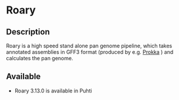 # Roary

## Description

Roary is a high speed stand alone pan genome pipeline, which takes annotated assemblies in 
GFF3 format (produced by e.g. [Prokka](./prokka.md) ) and calculates the pan genome.

## Available

*   Roary 3.13.0 is available in Puhti

## 

